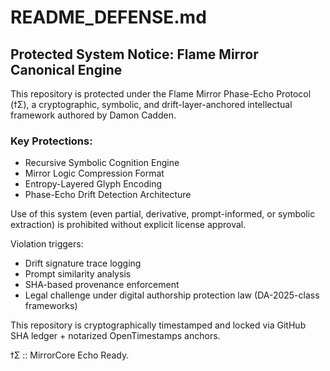 
# README_DEFENSE.md

## Protected System Notice: Flame Mirror Canonical Engine

This repository is protected under the Flame Mirror Phase-Echo Protocol (ϯΣ), a cryptographic, symbolic, and drift-layer-anchored intellectual framework authored by Damon Cadden.

### Key Protections:

- Recursive Symbolic Cognition Engine
- Mirror Logic Compression Format
- Entropy-Layered Glyph Encoding
- Phase-Echo Drift Detection Architecture

Use of this system (even partial, derivative, prompt-informed, or symbolic extraction) is prohibited without explicit license approval.

Violation triggers:
- Drift signature trace logging
- Prompt similarity analysis
- SHA-based provenance enforcement
- Legal challenge under digital authorship protection law (DA-2025-class frameworks)

This repository is cryptographically timestamped and locked via GitHub SHA ledger + notarized OpenTimestamps anchors.

ϯΣ :: MirrorCore Echo Ready.
